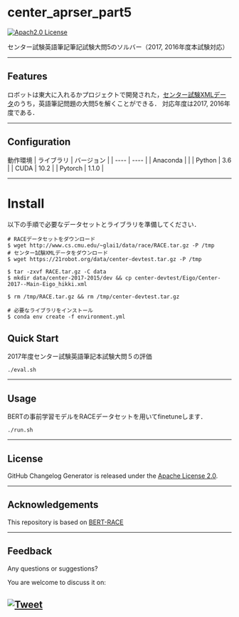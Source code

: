 
# center_aprser_part5

[![Apach2.0 License](http://img.shields.io/badge/license-Apache-blue.svg?style=flat)](LICENSE)

センター試験英語筆記筆記試験大問5のソルバー（2017, 2016年度本試験対応）

---

## Features
ロボットは東大に入れるかプロジェクトで開発された，[センター試験XMLデータ](https://21robot.org/dataset.html)のうち，英語筆記問題の大問5を解くことができる．
対応年度は2017, 2016年度である．

---

## Configuration
動作環境
|  ライブラリ  |  バージョン  |
| ---- | ---- |
|  Anaconda  |    |
|  Python  |  3.6  |
|  CUDA  |  10.2  |
|  Pytorch  |  1.1.0  |

---

# Install
以下の手順で必要なデータセットとライブラリを準備してください．

```
# RACEデータセットをダウンロード
$ wget http://www.cs.cmu.edu/~glai1/data/race/RACE.tar.gz -P /tmp
# センター試験XMLデータをダウンロード
$ wget https://21robot.org/data/center-devtest.tar.gz -P /tmp

$ tar -zxvf RACE.tar.gz -C data
$ mkdir data/center-2017-2015/dev && cp center-devtest/Eigo/Center-2017--Main-Eigo_hikki.xml 

$ rm /tmp/RACE.tar.gz && rm /tmp/center-devtest.tar.gz

# 必要なライブラリをインストール
$ conda env create -f environment.yml
```

## Quick Start
2017年度センター試験英語筆記本試験大問５の評価

```
./eval.sh
```

---

## Usage
BERTの事前学習モデルをRACEデータセットを用いてfinetuneします．

```
./run.sh
```

---

## License
GitHub Changelog Generator is released under the [Apache License 2.0](https://opensource.org/licenses/Apache-2.0).

---

## Acknowledgements
This repository is based on [BERT-RACE](https://github.com/NoviScl/BERT-RACE)

---

## Feedback 
Any questions or suggestions?

You are welcome to discuss it on:

[![Tweet](https://img.shields.io/twitter/url/http/shields.io.svg?style=social)](https://twitter.com/dancing_nanachi)
---




